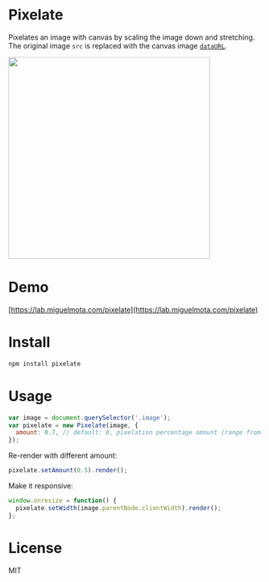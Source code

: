 # Pixelate

Pixelates an image with canvas by scaling the image down and stretching. The original image `src` is replaced with the canvas image [`dataURL`](https://developer.mozilla.org/en-US/docs/Web/API/HTMLCanvasElement.toDataURL).

<img src="https://raw.githubusercontent.com/miguelmota/pixelate/master/screenshot.gif" width="400" />

# Demo

[https://lab.miguelmota.com/pixelate](https://lab.miguelmota.com/pixelate)

# Install

```bash
npm install pixelate
```

# Usage

```javascript
var image = document.querySelector('.image');
var pixelate = new Pixelate(image, {
  amount: 0.7, // default: 0, pixelation percentage amount (range from 0 to 1)
});
```

Re-render with different amount:

```javascript
pixelate.setAmount(0.5).render();
```

Make it responsive:

```javascript
window.onresize = function() {
  pixelate.setWidth(image.parentNode.clientWidth).render();
};
```

# License

MIT
